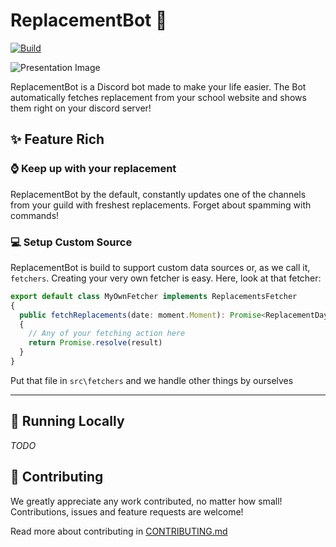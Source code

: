 # ReplacementBot 📅
<p>
  <a href="https://app.circleci.com/pipelines/github/MrBartusek/ReplacementBot" target="_blank">
    <img alt="Build" src="https://circleci.com/gh/MrBartusek/ReplacementBot.svg?style=shield" />
  </a>
</p>

![Presentation Image](https://i.imgur.com/SR7pGcu.png)

ReplacementBot is a Discord bot made to make your life easier. The Bot automatically fetches replacement from your school website and shows them right on your discord server!

## ✨ Feature Rich

### ⌚️ Keep up with your replacement

ReplacementBot by the default, constantly updates one of the channels from your guild with freshest replacements. Forget about spamming with commands!

### 💻 Setup Custom Source

ReplacementBot is build to support custom data sources or, as we call it, `fetchers`. Creating your very own fetcher is easy. Here, look at that fetcher:
```ts
export default class MyOwnFetcher implements ReplacementsFetcher
{
  public fetchReplacements(date: moment.Moment): Promise<ReplacementDay>
  {
    // Any of your fetching action here
    return Promise.resolve(result)
  }
}
```
Put that file in `src\fetchers` and we handle other things by ourselves

---
## 🚀 Running Locally

_TODO_

## 👥 Contributing

We greatly appreciate any work contributed, no matter how small!  Contributions, issues and feature requests are welcome!

Read more about contributing in [CONTRIBUTING.md](https://github.com/MrBartusek/ReplacementBot/blob/master/CONTRIBUTING.md)

